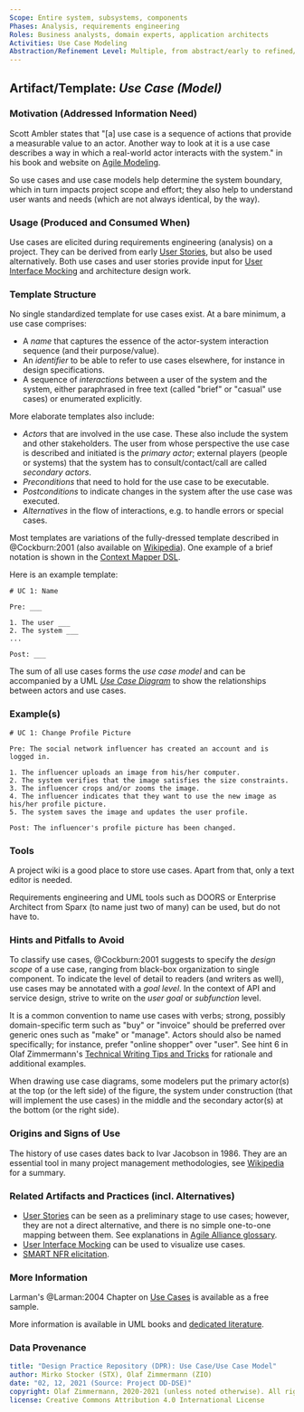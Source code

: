 ```yaml
---
Scope: Entire system, subsystems, components
Phases: Analysis, requirements engineering
Roles: Business analysts, domain experts, application architects
Activities: Use Case Modeling
Abstraction/Refinement Level: Multiple, from abstract/early to refined/concrete
---
```



Artifact/Template: *Use Case (Model)*
-------------------------------------


### Motivation (Addressed Information Need) 
Scott Ambler states that "[a] use case is a sequence of actions that provide a measurable value to an actor. Another way to look at it is a use case describes a way in which a real-world actor interacts with the system." in his book and website on [Agile Modeling](http://agilemodeling.com/artifacts/systemUseCase.htm).

So use cases and use case models help determine the system boundary, which in turn impacts project scope and effort; they also help to understand user wants and needs (which are not always identical, by the way). 


### Usage (Produced and Consumed When)
Use cases are elicited during requirements engineering (analysis) on a project. They can be derived from early [User Stories](DPR-UserStory.md), but also be used alternatively. Both use cases and user stories provide input for [User Interface Mocking](../activities/DPR-UserInterfaceMocking.md) and architecture design work.

### Template Structure
No single standardized template for use cases exist. At a bare minimum, a use case comprises:

* A *name* that captures the essence of the actor-system interaction sequence (and their purpose/value).
* An *identifier* to be able to refer to use cases elsewhere, for instance in design specifications.
* A sequence of *interactions* between a user of the system and the system, either paraphrased in free text (called "brief" or "casual" use cases) or enumerated explicitly.

More elaborate templates also include:

* *Actors* that are involved in the use case. These also include the system and other stakeholders. The user from whose perspective the use case is described and initiated is the *primary actor*; external players (people or systems) that the system has to consult/contact/call are called *secondary actors*. 
* *Preconditions* that need to hold for the use case to be executable.
* *Postconditions* to indicate changes in the system after the use case was executed.
* *Alternatives* in the flow of interactions, e.g. to handle errors or special cases. 

Most templates are variations of the fully-dressed template described in @Cockburn:2001 (also available on [Wikipedia](https://en.wikipedia.org/wiki/Use_case#Fully_dressed)). One example of a brief notation is shown in the [Context Mapper DSL](https://contextmapper.org/docs/user-requirements/).

Here is an example template:

```
# UC 1: Name

Pre: ___

1. The user ___
2. The system ___
...

Post: ___
```

The sum of all use cases forms the *use case model* <!-- TODO STX: Find a reference, IIRC the term originates from RUP. --> and can be accompanied by a UML [*Use Case Diagram*](https://www.visual-paradigm.com/guide/uml-unified-modeling-language/what-is-use-case-diagram/) to show the relationships between actors and use cases.

### Example(s)
<!-- Must be concrete, ideally give three ones, one for each verbosity/fidelity level basic, medium, full-->

```
# UC 1: Change Profile Picture

Pre: The social network influencer has created an account and is logged in.

1. The influencer uploads an image from his/her computer.
2. The system verifies that the image satisfies the size constraints.
3. The influencer crops and/or zooms the image.
4. The influencer indicates that they want to use the new image as his/her profile picture.
5. The system saves the image and updates the user profile.

Post: The influencer's profile picture has been changed.
```


### Tools
A project wiki is a good place to store use cases. Apart from that, only a text editor is needed. 

Requirements engineering and UML tools such as DOORS or Enterprise Architect from Sparx (to name just two of many) can be used, but do not have to.


### Hints and Pitfalls to Avoid
To classify use cases, @Cockburn:2001 suggests to specify the *design scope* of a use case, ranging from black-box organization to single component. To indicate the level of detail to readers (and  writers as well), use cases may be annotated with a *goal level*. In the context of API and service design, strive to write on the *user goal* or *subfunction* level.

It is a common convention to name use cases with verbs; strong, possibly domain-specific term such as "buy" or "invoice" should be preferred over generic ones such as "make" or "manage". Actors should also be named specifically; for instance, prefer "online shopper" over "user". See hint 6 in Olaf Zimmermann's [Technical Writing Tips and Tricks](https://ozimmer.ch/authoring/2020/04/24/TechWritingAdvice.html) for rationale and additional examples.

When drawing use case diagrams, some modelers put the primary actor(s) at the top (or the left side) of the figure, the system under construction (that will implement the use cases) in the middle and the secondary actor(s) at the bottom (or the right side).


### Origins and Signs of Use

The history of use cases dates back to Ivar Jacobson in 1986. They are an essential tool in many project management methodologies, see [Wikipedia](https://en.wikipedia.org/wiki/Use_case#History) for a summary.


### Related Artifacts and Practices (incl. Alternatives)

* [User Stories](DPR-UserStory.md) can be seen as a preliminary stage to use cases; however, they are not a direct alternative, and there is no simple one-to-one mapping between them. See explanations in [Agile Alliance glossary](https://www.agilealliance.org/glossary/user-stories).
* [User Interface Mocking](../activities/DPR-UserInterfaceMocking.md) can be used to visualize use cases.
* [SMART NFR elicitation](../activities/DPR-SMART-NFR-Elicitation.md).


### More Information

Larman's @Larman:2004 Chapter on [Use Cases]((https://www.craiglarman.com/wiki/index.php?title=Book_Applying_UML_and_Patterns)) is available as a free sample.

More information is available in UML books and [dedicated literature](https://en.wikipedia.org/wiki/Use_case#Further_reading).


### Data Provenance 

```yaml
title: "Design Practice Repository (DPR): Use Case/Use Case Model"
author: Mirko Stocker (STX), Olaf Zimmermann (ZIO)
date: "02, 12, 2021 (Source: Project DD-DSE)"
copyright: Olaf Zimmermann, 2020-2021 (unless noted otherwise). All rights reserved.
license: Creative Commons Attribution 4.0 International License
```
